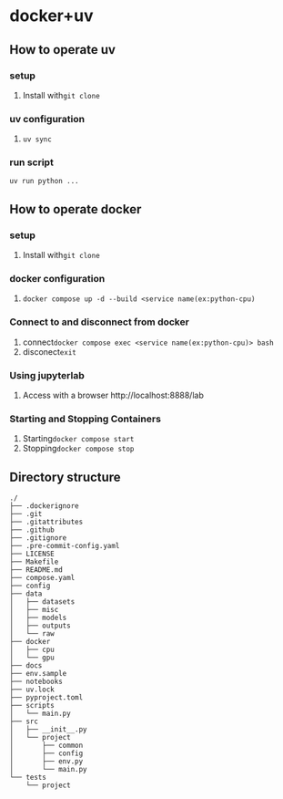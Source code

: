# docker+uv

## How to operate uv
### setup
1. Install with`git clone`
### uv configuration
1. `uv sync`
### run script
```shell
uv run python ...
```

## How to operate docker
### setup
1. Install with`git clone`
### docker configuration
1. `docker compose up -d --build <service name(ex:python-cpu)`
### Connect to and disconnect from docker
1. connect`docker compose exec <service name(ex:python-cpu)> bash`
2. disconect`exit`
### Using jupyterlab
1. Access with a browser http://localhost:8888/lab
### Starting and Stopping Containers
1. Starting`docker compose start`
2. Stopping`docker compose stop`

## Directory structure
```text
./
├── .dockerignore
├── .git
├── .gitattributes
├── .github
├── .gitignore
├── .pre-commit-config.yaml
├── LICENSE
├── Makefile
├── README.md
├── compose.yaml
├── config
├── data
│   ├── datasets
│   ├── misc
│   ├── models
│   ├── outputs
│   └── raw
├── docker
│   ├── cpu
│   └── gpu
├── docs
├── env.sample
├── notebooks
├── uv.lock
├── pyproject.toml
├── scripts
│   └── main.py
├── src
│   ├── __init__.py
│   └── project
│       ├── common
│       ├── config
│       ├── env.py
│       └── main.py
└── tests
    └── project
```
